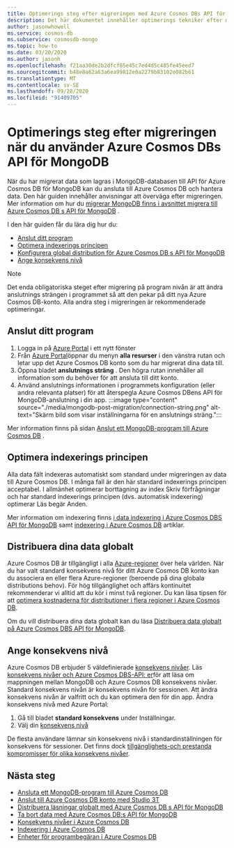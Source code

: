```yaml
---
title: Optimerings steg efter migreringen med Azure Cosmos DBs API för MongoDB
description: Det här dokumentet innehåller optimerings tekniker efter migrering från MongoDB till Azure Cosmos DB s APi för mongo DB.
author: jasonwhowell
ms.service: cosmos-db
ms.subservice: cosmosdb-mongo
ms.topic: how-to
ms.date: 03/20/2020
ms.author: jasonh
ms.openlocfilehash: f21aa30de2b2dfcf85e45c7ed4d5c485fe45eed7
ms.sourcegitcommit: b48e8a62a63a6ea99812e0a2279b83102e082b61
ms.translationtype: MT
ms.contentlocale: sv-SE
ms.lasthandoff: 09/28/2020
ms.locfileid: "91409705"
---
```

# <a name="post-migration-optimization-steps-when-using-azure-cosmos-dbs-api-for-mongodb"></a>Optimerings steg efter migreringen när du använder Azure Cosmos DBs API för MongoDB

När du har migrerat data som lagras i MongoDB-databasen till API för Azure Cosmos DB för MongoDB kan du ansluta till Azure Cosmos DB och hantera data. Den här guiden innehåller anvisningar att överväga efter migreringen. Mer information om hur du [migrerar MongoDB finns i avsnittet migrera till Azure Cosmos DB s API för MongoDB](../dms/tutorial-mongodb-cosmos-db.md) .

I den här guiden får du lära dig hur du:

- [Anslut ditt program](#connect-your-application)
- [Optimera indexerings principen](#optimize-the-indexing-policy)
- [Konfigurera global distribution för Azure Cosmos DB s API för MongoDB](#globally-distribute-your-data)
- [Ange konsekvens nivå](#set-consistency-level)

> [!NOTE]
> Det enda obligatoriska steget efter migrering på program nivån är att ändra anslutnings strängen i programmet så att den pekar på ditt nya Azure Cosmos DB-konto. Alla andra steg i migreringen är rekommenderade optimeringar.
>

## <a name="connect-your-application"></a>Anslut ditt program

1. Logga in på [Azure Portal](https://www.portal.azure.com/) i ett nytt fönster
2. Från [Azure Portal](https://www.portal.azure.com/)öppnar du menyn **alla resurser** i den vänstra rutan och letar upp det Azure Cosmos DB konto som du har migrerat dina data till.
3. Öppna bladet **anslutnings sträng** . Den högra rutan innehåller all information som du behöver för att ansluta till ditt konto.
4. Använd anslutnings informationen i programmets konfiguration (eller andra relevanta platser) för att återspegla Azure Cosmos DBens API för MongoDB-anslutning i din app.
:::image type="content" source="./media/mongodb-post-migration/connection-string.png" alt-text="Skärm bild som visar inställningarna för en anslutnings sträng.":::

Mer information finns på sidan [Anslut ett MongoDB-program till Azure Cosmos DB](connect-mongodb-account.md) .

## <a name="optimize-the-indexing-policy"></a>Optimera indexerings principen

Alla data fält indexeras automatiskt som standard under migreringen av data till Azure Cosmos DB. I många fall är den här standard indexerings principen acceptabel. I allmänhet optimerar borttagning av index Skriv förfrågningar och har standard indexerings principen (dvs. automatisk indexering) optimerar Läs begär Anden.

Mer information om indexering finns [i data indexering i Azure Cosmos DBS API för MongoDB](mongodb-indexing.md) samt [indexering i Azure Cosmos DB](index-overview.md) artiklar.

## <a name="globally-distribute-your-data"></a>Distribuera dina data globalt

Azure Cosmos DB är tillgängligt i alla [Azure-regioner](https://azure.microsoft.com/regions/#services) över hela världen. När du har valt standard konsekvens nivå för ditt Azure Cosmos DB konto kan du associera en eller flera Azure-regioner (beroende på dina globala distributions behov). För hög tillgänglighet och affärs kontinuitet rekommenderar vi alltid att du kör i minst två regioner. Du kan läsa tipsen för att [optimera kostnaderna för distributioner i flera regioner i Azure Cosmos DB](optimize-cost-regions.md).

Om du vill distribuera dina data globalt kan du läsa [Distribuera data globalt på Azure Cosmos DBS API för MongoDB](tutorial-global-distribution-mongodb.md).

## <a name="set-consistency-level"></a>Ange konsekvens nivå

Azure Cosmos DB erbjuder 5 väldefinierade [konsekvens nivåer](consistency-levels.md). Läs [konsekvens nivåer och Azure Cosmos DBS-API: er](consistency-levels-across-apis.md)för att läsa om mappningen mellan MongoDB och Azure Cosmos DB konsekvens nivåer. Standard konsekvens nivån är konsekvens nivån för sessionen. Att ändra konsekvens nivån är valfritt och du kan optimera den för din app. Ändra konsekvens nivå med Azure Portal:

1. Gå till bladet **standard konsekvens** under Inställningar.
2. Välj din [konsekvens nivå](consistency-levels.md)

De flesta användare lämnar sin konsekvens nivå i standardinställningen för konsekvens för sessioner. Det finns dock [tillgänglighets-och prestanda kompromisser för olika konsekvens nivåer](consistency-levels-tradeoffs.md).

## <a name="next-steps"></a>Nästa steg

* [Ansluta ett MongoDB-program till Azure Cosmos DB](connect-mongodb-account.md)
* [Anslut till Azure Cosmos DB konto med Studio 3T](mongodb-mongochef.md)
* [Distribuera läsningar globalt med Azure Cosmos DB s API för MongoDB](mongodb-readpreference.md)
* [Ta bort data med Azure Cosmos DB:s API för MongoDB](mongodb-time-to-live.md)
* [Konsekvens nivåer i Azure Cosmos DB](consistency-levels.md)
* [Indexering i Azure Cosmos DB](index-overview.md)
* [Enheter för programbegäran i Azure Cosmos DB](request-units.md)
